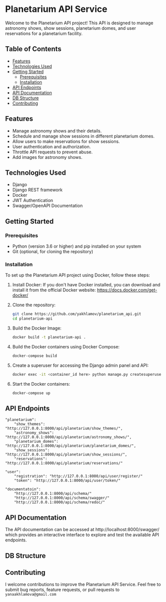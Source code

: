 # Planetarium API Service

Welcome to the Planetarium API project! This API is designed to manage astronomy shows, show sessions, planetarium domes, and user reservations for a planetarium facility.

## Table of Contents

- [Features](#features)
- [Technologies Used](#technologies-used)
- [Getting Started](#getting-started)
  - [Prerequisites](#prerequisites)
  - [Installation](#installation)
- [API Endpoints](#api-endpoints)
- [API Documentation](#api-documentation)
- [DB Structure](#db-structure)
- [Contributing](#contributing)

## Features

- Manage astronomy shows and their details.
- Schedule and manage show sessions in different planetarium domes.
- Allow users to make reservations for show sessions.
- User authentication and authorization.
- Throttle API requests to prevent abuse.
- Add images for astronomy shows.

## Technologies Used
* Django
* Django REST framework
* Docker
* JWT Authentication
* Swagger/OpenAPI Documentation


## Getting Started

### Prerequisites
* Python (version 3.6 or higher) and pip installed on your system
* Git (optional, for cloning the repository)


### Installation
To set up the Planetarium API project using Docker, follow these steps:
1. Install Docker:
If you don't have Docker installed, you can download and install it from the official Docker website: https://docs.docker.com/get-docker/

2. Clone the repository:

   ```bash
   git clone https://github.com/yakhlamov/planetarium_api.git
   cd planetarium-api
   ```

3. Build the Docker Image:
    ```bash
   docker build -t planetarium-api .
    ```
 
4. Build the Docker containers using Docker Compose:
    ```bash
    docker-compose build
    ```

5. Create a superuser for accessing the Django admin panel and API:
    ```bash 
    docker exec -it <container_id here> python manage.py createsuperuser`
    ```    
   
6. Start the Docker containers:
    ``` bash 
    docker-compose up
   ```
## API Endpoints
```
"planetarium":
    "show_themes": "http://127.0.0.1:8000/api/planetarium/show_themes/",
    "astronomy_shows": "http://127.0.0.1:8000/api/planetarium/astronomy_shows/",
    "planetarium_domes": "http://127.0.0.1:8000/api/planetarium/planetarium_domes/",
    "show_sessions": "http://127.0.0.1:8000/api/planetarium/show_sessions/",
    "reservations": "http://127.0.0.1:8000/api/planetarium/reservations/"

"user":
    "registration": "http://127.0.0.1:8000/api/user/register/"
	"token": "http://127.0.0.1:8000/api/user/token/"
	
"documentatoin": 
	"http://127.0.0.1:8000/api/schema/" 
	"http://127.0.0.1:8000/api/schema/swagger/" 
	"http://127.0.0.1:8000/api/schema/redoc/"
```

## API Documentation
The API documentation can be accessed at http://localhost:8000/swagger/ which provides an interactive interface to explore and test the available API endpoints.

## DB Structure


## Contributing
I welcome contributions to improve the Planetarium API Service. Feel free to submit bug reports, feature requests, or pull requests to `yanaakhlamova@gmail.com`
